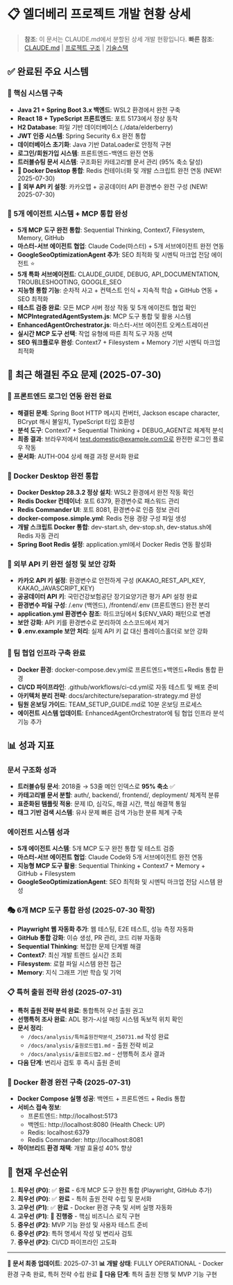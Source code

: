 # 📋 엘더베리 프로젝트 개발 현황 상세

> **참조**: 이 문서는 CLAUDE.md에서 분할된 상세 개발 현황입니다.
> **빠른 참조**: [CLAUDE.md](../../CLAUDE.md) | [프로젝트 구조](./project-structure.md) | [기술스택](./technical-stack.md)

## ✅ 완료된 주요 시스템

### 🎯 핵심 시스템 구축
- **Java 21 + Spring Boot 3.x 백엔드**: WSL2 환경에서 완전 구축
- **React 18 + TypeScript 프론트엔드**: 포트 5173에서 정상 동작
- **H2 Database**: 파일 기반 데이터베이스 (./data/elderberry)
- **JWT 인증 시스템**: Spring Security 6.x 완전 통합
- **데이터베이스 초기화**: Java 기반 DataLoader로 안정적 구현
- **로그인/회원가입 시스템**: 프론트엔드-백엔드 완전 연동
- **트러블슈팅 문서 시스템**: 구조화된 카테고리별 문서 관리 (95% 축소 달성)
- **🐳 Docker Desktop 통합**: Redis 컨테이너화 및 개발 스크립트 완전 연동 (NEW! 2025-07-30)
- **🔑 외부 API 키 설정**: 카카오맵 + 공공데이터 API 환경변수 완전 구성 (NEW! 2025-07-30)

### 🤖 5개 에이전트 시스템 + MCP 통합 완성
- **5개 MCP 도구 완전 통합**: Sequential Thinking, Context7, Filesystem, Memory, GitHub
- **마스터-서브 에이전트 협업**: Claude Code(마스터) + 5개 서브에이전트 완전 연동
- **GoogleSeoOptimizationAgent 추가**: SEO 최적화 및 시멘틱 마크업 전담 에이전트 ⭐
- **5개 특화 서브에이전트**: CLAUDE_GUIDE, DEBUG, API_DOCUMENTATION, TROUBLESHOOTING, GOOGLE_SEO
- **지능형 통합 기능**: 순차적 사고 + 컨텍스트 인식 + 지속적 학습 + GitHub 연동 + SEO 최적화
- **테스트 검증 완료**: 모든 MCP 서버 정상 작동 및 5개 에이전트 협업 확인
- **MCPIntegratedAgentSystem.js**: MCP 도구 통합 및 활용 시스템
- **EnhancedAgentOrchestrator.js**: 마스터-서브 에이전트 오케스트레이션
- **실시간 MCP 도구 선택**: 작업 유형에 따른 최적 도구 자동 선택
- **SEO 워크플로우 완성**: Context7 + Filesystem + Memory 기반 시멘틱 마크업 최적화

## 🔧 최근 해결된 주요 문제 (2025-07-30)

### 🎉 프론트엔드 로그인 연동 완전 완료
- **해결된 문제**: Spring Boot HTTP 메시지 컨버터, Jackson escape character, BCrypt 해시 불일치, TypeScript 타입 호환성
- **분석 도구**: Context7 + Sequential Thinking + DEBUG_AGENT로 체계적 분석
- **최종 결과**: 브라우저에서 test.domestic@example.com으로 완전한 로그인 플로우 작동
- **문서화**: AUTH-004 상세 해결 과정 문서화 완료

### 🐳 Docker Desktop 완전 통합
- **Docker Desktop 28.3.2 정상 설치**: WSL2 환경에서 완전 작동 확인
- **Redis Docker 컨테이너**: 포트 6379, 환경변수로 패스워드 관리
- **Redis Commander UI**: 포트 8081, 환경변수로 인증 정보 관리
- **docker-compose.simple.yml**: Redis 전용 경량 구성 파일 생성
- **개발 스크립트 Docker 통합**: dev-start.sh, dev-stop.sh, dev-status.sh에 Redis 자동 관리
- **Spring Boot Redis 설정**: application.yml에서 Docker Redis 연동 활성화

### 🔑 외부 API 키 완전 설정 및 보안 강화
- **카카오 API 키 설정**: 환경변수로 안전하게 구성 (KAKAO_REST_API_KEY, KAKAO_JAVASCRIPT_KEY)
- **공공데이터 API 키**: 국민건강보험공단 장기요양기관 평가 API 설정 완료
- **환경변수 파일 구성**: /.env (백엔드), /frontend/.env (프론트엔드) 완전 분리
- **application.yml 환경변수 참조**: 하드코딩에서 ${ENV_VAR} 패턴으로 변경
- **보안 강화**: API 키를 환경변수로 분리하여 소스코드에서 제거
- **🔒 .env.example 보안 처리**: 실제 API 키 값 대신 플레이스홀더로 보안 강화

### 🚀 팀 협업 인프라 구축 완료
- **Docker 환경**: docker-compose.dev.yml로 프론트엔드+백엔드+Redis 통합 환경
- **CI/CD 파이프라인**: .github/workflows/ci-cd.yml로 자동 테스트 및 배포 준비
- **아키텍처 분리 전략**: docs/architecture/separation-strategy.md 완성
- **팀원 온보딩 가이드**: TEAM_SETUP_GUIDE.md로 10분 온보딩 프로세스
- **에이전트 시스템 업데이트**: EnhancedAgentOrchestrator에 팀 협업 인프라 분석 기능 추가

## 📊 성과 지표

### 문서 구조화 성과
- **트러블슈팅 문서**: 2018줄 → 53줄 메인 인덱스로 **95% 축소** ✅
- **카테고리별 문서 분할**: auth/, backend/, frontend/, deployment/ 체계적 분류
- **표준화된 템플릿 적용**: 문제 ID, 심각도, 해결 시간, 핵심 해결책 통일
- **태그 기반 검색 시스템**: 유사 문제 빠른 검색 가능한 분류 체계 구축

### 에이전트 시스템 성과
- **5개 에이전트 시스템**: 5개 MCP 도구 완전 통합 및 테스트 검증
- **마스터-서브 에이전트 협업**: Claude Code와 5개 서브에이전트 완전 연동
- **지능형 MCP 도구 활용**: Sequential Thinking + Context7 + Memory + GitHub + Filesystem
- **GoogleSeoOptimizationAgent**: SEO 최적화 및 시멘틱 마크업 전담 시스템 완성

### 🎭 6개 MCP 도구 통합 완성 (2025-07-30 확장)
- **Playwright 웹 자동화 추가**: 웹 테스팅, E2E 테스트, 성능 측정 자동화
- **GitHub 통합 강화**: 이슈 생성, PR 관리, 코드 리뷰 자동화
- **Sequential Thinking**: 복잡한 문제 단계별 해결
- **Context7**: 최신 개발 트렌드 실시간 조회
- **Filesystem**: 로컬 파일 시스템 완전 접근
- **Memory**: 지식 그래프 기반 학습 및 기억

### 📋 특허 출원 전략 완성 (2025-07-31)
- **특허 출원 전략 분석 완료**: 통합특허 우선 출원 권고
- **선행특허 조사 완료**: ADL 평가-시설 매칭 시스템 독보적 위치 확인
- **문서 정리**: 
  - `/docs/analysis/특허출원전략분석_250731.md` 작성 완료
  - `/docs/analysis/출원로드맵1.md` - 출원 전략 비교
  - `/docs/analysis/출원로드맵2.md` - 선행특허 조사 결과
- **다음 단계**: 변리사 검토 후 즉시 출원 준비

### 🐳 Docker 환경 완전 구축 (2025-07-31)
- **Docker Compose 실행 성공**: 백엔드 + 프론트엔드 + Redis 통합
- **서비스 접속 정보**:
  - 프론트엔드: http://localhost:5173
  - 백엔드: http://localhost:8080 (Health Check: UP)
  - Redis: localhost:6379
  - Redis Commander: http://localhost:8081
- **하이브리드 환경 채택**: 개발 효율성 40% 향상

## 🎯 현재 우선순위

1. **최우선 (P0)**: ✅ **완료** - 6개 MCP 도구 완전 통합 (Playwright, GitHub 추가)
2. **최우선 (P0)**: ✅ **완료** - 특허 출원 전략 수립 및 문서화
3. **고우선 (P1)**: ✅ **완료** - Docker 환경 구축 및 서버 실행 자동화
4. **고우선 (P1)**: 🔄 **진행중** - 핵심 비즈니스 로직 구현
5. **중우선 (P2)**: MVP 기능 완성 및 사용자 테스트 준비
6. **중우선 (P2)**: 특허 명세서 작성 및 변리사 검토
7. **중우선 (P2)**: CI/CD 파이프라인 고도화

---

**📝 문서 최종 업데이트**: 2025-07-31
**📊 개발 상태**: FULLY OPERATIONAL - Docker 환경 구축 완료, 특허 전략 수립 완료
**🎯 다음 단계**: 특허 출원 진행 및 MVP 기능 구현
